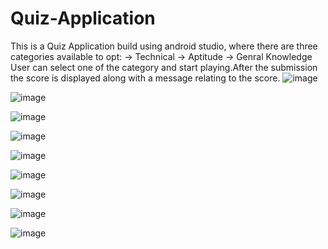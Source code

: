 # Quiz-Application
This is a Quiz Application build using android studio, where there are three categories available to opt:
-> Technical
-> Aptitude 
-> Genral Knowledge 
User can select one of the category and start playing.After the submission the score is displayed along with a message relating to the score.
![image](https://user-images.githubusercontent.com/87848503/184146190-85a76faf-a24e-4bc8-95c0-b1a4aad3f5cc.png)

![image](https://user-images.githubusercontent.com/87848503/184146304-c8aa2275-2a6d-45b2-9b94-b210e0830e74.png)

![image](https://user-images.githubusercontent.com/87848503/184146348-8f92829f-6fba-4d6e-9eae-84bac82e8b7f.png)

![image](https://user-images.githubusercontent.com/87848503/184146377-578f10bf-a6cb-47ef-a66d-2e9ca2f8ccf1.png)

![image](https://user-images.githubusercontent.com/87848503/184146403-e25b73d1-5deb-4e50-8d2b-884a8cf0de0f.png)

![image](https://user-images.githubusercontent.com/87848503/184146436-103a1963-a0bc-4517-ba0b-4b3dbb174add.png)

![image](https://user-images.githubusercontent.com/87848503/184146458-071e04e2-1a47-4ea9-87ab-7ba00e467794.png)

![image](https://user-images.githubusercontent.com/87848503/184146473-1a651909-a491-408e-926a-41cc905c84a2.png)

![image](https://user-images.githubusercontent.com/87848503/184146503-3f9bcdd0-1751-4630-8705-5ff01056f6e9.png)
